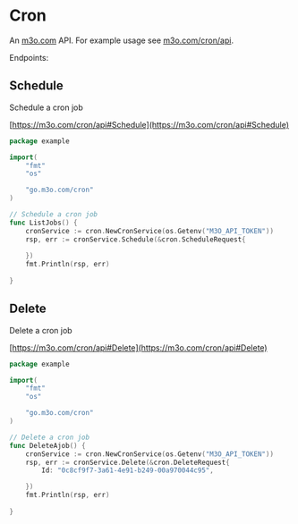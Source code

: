 # Cron

An [m3o.com](https://m3o.com) API. For example usage see [m3o.com/cron/api](https://m3o.com/cron/api).

Endpoints:

## Schedule

Schedule a cron job


[https://m3o.com/cron/api#Schedule](https://m3o.com/cron/api#Schedule)

```go
package example

import(
	"fmt"
	"os"

	"go.m3o.com/cron"
)

// Schedule a cron job
func ListJobs() {
	cronService := cron.NewCronService(os.Getenv("M3O_API_TOKEN"))
	rsp, err := cronService.Schedule(&cron.ScheduleRequest{
		
	})
	fmt.Println(rsp, err)
	
}
```
## Delete

Delete a cron job


[https://m3o.com/cron/api#Delete](https://m3o.com/cron/api#Delete)

```go
package example

import(
	"fmt"
	"os"

	"go.m3o.com/cron"
)

// Delete a cron job
func DeleteAjob() {
	cronService := cron.NewCronService(os.Getenv("M3O_API_TOKEN"))
	rsp, err := cronService.Delete(&cron.DeleteRequest{
		Id: "0c8cf9f7-3a61-4e91-b249-00a970044c95",

	})
	fmt.Println(rsp, err)
	
}
```
